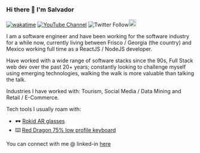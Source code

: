 ### Hi there 👋 I'm Salvador

[![wakatime](https://wakatime.com/badge/user/7b655bb4-43bf-4172-af0a-1f7bdfd2c285.svg)](https://wakatime.com/@7b655bb4-43bf-4172-af0a-1f7bdfd2c285) [![YouTube Channel](https://img.shields.io/badge/YouTube-visit-red)](https://www.youtube.com/channel/UCHh1XFiGFxLWFbQhYtivPQQ) ![Twitter Follow](https://img.shields.io/twitter/follow/SalvadorAceves?style=social)<a href="https://www.instagram.com/xalakox/" target="_blank"><img src="https://img.shields.io/badge/Instagram-%23E4405F.svg?style=for-the-badge&logo=Instagram&logoColor=white" height="20"/></a>

I am a software engineer and have been working for the software industry for a while now, currently living between Frisco / Georgia (the country) and Mexico working full time as a ReactJS / NodeJS developer.

Have worked with a wide range of software stacks since the 90s, Full Stack web dev over the past 20+ years; constantly looking to challenge myself using emerging technologies, walking the walk is more valuable than talking the talk.

Industries I have worked with: Tourism, Social Media / Data Mining and Retail / E-Commerce.

Tech tools I usually roam with:
 * 🕶️ [Rokid AR glasses](https://global.rokid.com/products/rokid-max) 
 * ⌨️ [Red Dragon 75% low profile keyboard](https://www.amazon.com/Redragon-K652-Mechanical-Ultra-Thin-Supported/dp/B0BYJWV36Y)

You can connect with me @ linked-in [here](https://www.linkedin.com/in/salvadoraceves/)
